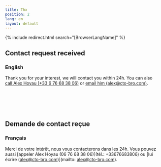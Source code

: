 ```yaml
---
title: Thx
position: 2
lang: en
layout: default
---
```


{% include redirect.html search="[BrowserLangName]" %}

## Contact request received
### English

Thank you for your interest, we will contact you within 24h. You can also [call Alex Hoyau (+33 6 76 68 38 06)](tel:+33676683806) or [email him (alex@cto-bro.com)](mailto:alex@cto-bro.com).

<br><br><br><br>

## Demande de contact reçue
### Français

Merci de votre intérêt, nous vous contacterons dans les 24h. Vous pouvez aussi [appeler Alex Hoyau (06 76 68 38 06)](tél.: +33676683806) ou [lui écrire (alex@cto-bro.com)](mailto: alex@cto-bro.com).

<br><br><br><br>
